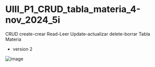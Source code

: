 # UIII_P1_CRUD_tabla_materia_4-nov_2024_5i
CRUD create-crear Read-Leer Update-actualizar delete-borrar Tabla Materia
- version 2

![image](https://github.com/user-attachments/assets/d375c8f5-cbb4-44b7-ad9b-09b2eb21c6b7)
